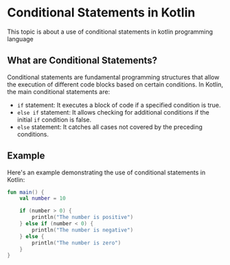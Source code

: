 # Conditional Statements in Kotlin

This topic is about a use of conditional statements in kotlin programming language

## What are Conditional Statements?

Conditional statements are fundamental programming structures that allow the execution of different code blocks based on certain conditions. In Kotlin, the main conditional statements are:

- `if` statement: It executes a block of code if a specified condition is true.
- `else if` statement: It allows checking for additional conditions if the initial `if` condition is false.
- `else` statement: It catches all cases not covered by the preceding conditions.

## Example

Here's an example demonstrating the use of conditional statements in Kotlin:

```kotlin
fun main() {
    val number = 10

    if (number > 0) {
        println("The number is positive")
    } else if (number < 0) {
        println("The number is negative")
    } else {
        println("The number is zero")
    }
}
